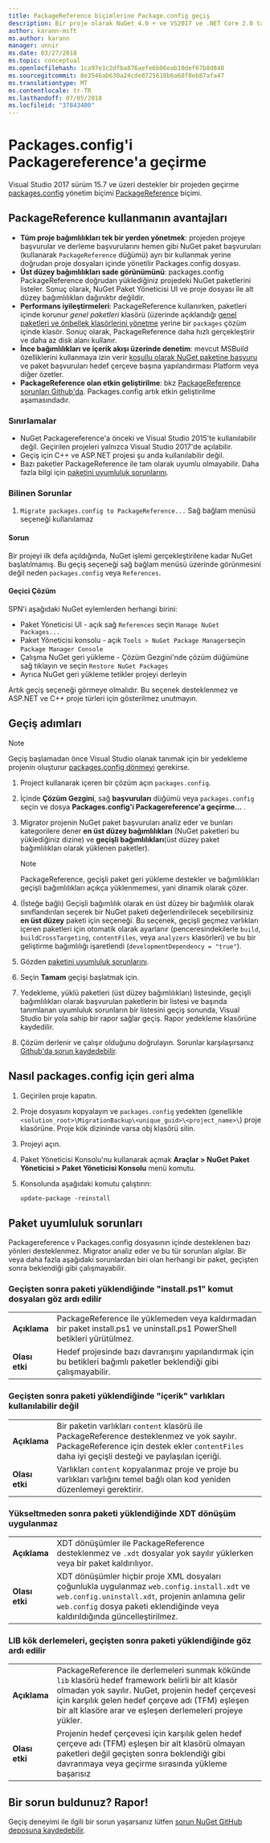 ```yaml
---
title: PackageReference biçimlerine Package.config geçiş
description: Bir proje olarak NuGet 4.0 + ve VS2017 ve .NET Core 2.0 tarafından desteklenen PackageReference package.config yönetim biçiminden geçirilecek hakkında ayrıntılar
author: karann-msft
ms.author: karann
manager: unnir
ms.date: 03/27/2018
ms.topic: conceptual
ms.openlocfilehash: 1ca97e1c2dfba876aefe6b06eab10def67b8d848
ms.sourcegitcommit: 8e3546ab630a24cde8725610b6a68f8eb87afa47
ms.translationtype: MT
ms.contentlocale: tr-TR
ms.lasthandoff: 07/05/2018
ms.locfileid: "37843400"
---
```

# <a name="migrate-from-packagesconfig-to-packagereference"></a>Packages.config'i Packagereference'a geçirme

Visual Studio 2017 sürüm 15.7 ve üzeri destekler bir projeden geçirme [packages.config](./packages-config.md) yönetim biçimi [PackageReference](../consume-packages/Package-References-in-Project-Files.md) biçimi.

## <a name="benefits-of-using-packagereference"></a>PackageReference kullanmanın avantajları

* **Tüm proje bağımlılıkları tek bir yerden yönetmek**: projeden projeye başvurular ve derleme başvurularını hemen gibi NuGet paket başvuruları (kullanarak `PackageReference` düğümü) ayrı bir kullanmak yerine doğrudan proje dosyaları içinde yönetilir Packages.config dosyası.
* **Üst düzey bağımlılıkları sade görünümünü**: packages.config PackageReference doğrudan yüklediğiniz projedeki NuGet paketlerini listeler. Sonuç olarak, NuGet Paket Yöneticisi UI ve proje dosyası ile alt düzey bağımlılıkları dağınıktır değildir.
* **Performans iyileştirmeleri**: PackageReference kullanırken, paketleri içinde korunur *genel paketleri* klasörü (üzerinde açıklandığı [genel paketleri ve önbellek klasörlerini yönetme](../consume-packages/managing-the-global-packages-and-cache-folders.md) yerine bir `packages` çözüm içinde klasör. Sonuç olarak, PackageReference daha hızlı gerçekleştirir ve daha az disk alanı kullanır.
* **İnce bağımlılıkları ve içerik akışı üzerinde denetim**: mevcut MSBuild özelliklerini kullanmaya izin verir [koşullu olarak NuGet paketine başvuru](../consume-packages/Package-References-in-Project-Files.md#adding-a-packagereference-condition) ve paket başvuruları hedef çerçeve başına yapılandırması Platform veya diğer özetler.
* **PackageReference olan etkin geliştirilme**: bkz [PackageReference sorunları Github'da](https://aka.ms/nuget-pr-improvements). Packages.config artık etkin geliştirilme aşamasındadır.

### <a name="limitations"></a>Sınırlamalar

* NuGet Packagereference'a önceki ve Visual Studio 2015'te kullanılabilir değil. Geçirilen projeleri yalnızca Visual Studio 2017'de açılabilir.
* Geçiş için C++ ve ASP.NET projesi şu anda kullanılabilir değil.
* Bazı paketler PackageReference ile tam olarak uyumlu olmayabilir. Daha fazla bilgi için [paketini uyumluluk sorunlarını](#package-compatibility-issues).

### <a name="known-issues"></a>Bilinen Sorunlar

1. `Migrate packages.config to PackageReference...` Sağ bağlam menüsü seçeneği kullanılamaz 

#### <a name="issue"></a>Sorun 
 
Bir projeyi ilk defa açıldığında, NuGet işlemi gerçekleştirilene kadar NuGet başlatılmamış. Bu geçiş seçeneği sağ bağlam menüsü üzerinde görünmesini değil neden `packages.config` veya `References`. 

#### <a name="workaround"></a>Geçici Çözüm 

SPN'i aşağıdaki NuGet eylemlerden herhangi birini: 
* Paket Yöneticisi UI - açık sağ `References` seçin `Manage NuGet Packages...` 
* Paket Yöneticisi konsolu - açık `Tools > NuGet Package Manager`seçin `Package Manager Console` 
* Çalışma NuGet geri yükleme - Çözüm Gezgini'nde çözüm düğümüne sağ tıklayın ve seçin `Restore NuGet Packages` 
* Ayrıca NuGet geri yükleme tetikler projeyi derleyin 

Artık geçiş seçeneği görmeye olmalıdır. Bu seçenek desteklenmez ve ASP.NET ve C++ proje türleri için gösterilmez unutmayın. 

## <a name="migration-steps"></a>Geçiş adımları

> [!Note]
> Geçiş başlamadan önce Visual Studio olanak tanımak için bir yedekleme projenin oluşturur [packages.config dönmeyi](#how-to-roll-back-to-packagesconfig) gerekirse.

1. Project kullanarak içeren bir çözüm açın `packages.config`.

1. İçinde **Çözüm Gezgini**, sağ **başvuruları** düğümü veya `packages.config` seçin ve dosya **Packages.config'i Packagereference'a geçirme...** .

1. Migrator projenin NuGet paket başvuruları analiz eder ve bunları kategorilere dener **en üst düzey bağımlılıkları** (NuGet paketleri bu yüklediğiniz dizine) ve **geçişli bağımlılıkları**(üst düzey paket bağımlılıkları olarak yüklenen paketler).

   > [!Note]
   > PackageReference, geçişli paket geri yükleme destekler ve bağımlılıkları geçişli bağımlılıkları açıkça yüklenmemesi, yani dinamik olarak çözer.

1. (İsteğe bağlı) Geçişli bağımlılık olarak en üst düzey bir bağımlılık olarak sınıflandırılan seçerek bir NuGet paketi değerlendirilecek seçebilirsiniz **en üst düzey** paketi için seçeneği. Bu seçenek, geçişli geçmez varlıkları içeren paketleri için otomatik olarak ayarlanır (penceresindekilerle `build`, `buildCrossTargeting`, `contentFiles`, veya `analyzers` klasörleri) ve bu bir geliştirme bağımlılığı işaretlendi (`developmentDependency = "true"`).

1. Gözden [paketini uyumluluk sorunlarını](#package-compatibility-issues).

1. Seçin **Tamam** geçişi başlatmak için.

1. Yedekleme, yüklü paketleri (üst düzey bağımlılıkları) listesinde, geçişli bağımlılıkları olarak başvurulan paketlerin bir listesi ve başında tanımlanan uyumluluk sorunların bir listesini geçiş sonunda, Visual Studio bir yola sahip bir rapor sağlar geçiş. Rapor yedekleme klasörüne kaydedilir.

1. Çözüm derlenir ve çalışır olduğunu doğrulayın. Sorunlar karşılaşırsanız [Github'da sorun kaydedebilir](https://github.com/NuGet/Home/issues/).

## <a name="how-to-roll-back-to-packagesconfig"></a>Nasıl packages.config için geri alma

1. Geçirilen proje kapatın.

1. Proje dosyasını kopyalayın ve `packages.config` yedekten (genellikle `<solution_root>\MigrationBackup\<unique_guid>\<project_name>\`) proje klasörüne. Proje kök dizininde varsa obj klasörü silin.

1. Projeyi açın.

1. Paket Yöneticisi Konsolu'nu kullanarak açmak **Araçlar > NuGet Paket Yöneticisi > Paket Yöneticisi Konsolu** menü komutu.

1. Konsolunda aşağıdaki komutu çalıştırın:

   ```ps
   update-package -reinstall
   ```

## <a name="package-compatibility-issues"></a>Paket uyumluluk sorunları

Packagereference v Packages.config dosyasının içinde desteklenen bazı yönleri desteklenmez. Migrator analiz eder ve bu tür sorunları algılar. Bir veya daha fazla aşağıdaki sorunlardan biri olan herhangi bir paket, geçişten sonra beklendiği gibi çalışmayabilir.

### <a name="installps1-scripts-are-ignored-when-the-package-is-installed-after-the-migration"></a>Geçişten sonra paketi yüklendiğinde "install.ps1" komut dosyaları göz ardı edilir

| | |
| --- | --- |
| **Açıklama** | PackageReference ile yüklemeden veya kaldırmadan bir paket install.ps1 ve uninstall.ps1 PowerShell betikleri yürütülmez. |
| **Olası etki** | Hedef projesinde bazı davranışını yapılandırmak için bu betikleri bağımlı paketler beklendiği gibi çalışmayabilir. |

### <a name="content-assets-are-not-available-when-the-package-is-installed-after-the-migration"></a>Geçişten sonra paketi yüklendiğinde "içerik" varlıkları kullanılabilir değil

| | |
| --- | --- |
| **Açıklama** | Bir paketin varlıkları `content` klasörü ile PackageReference desteklenmez ve yok sayılır. PackageReference için destek ekler `contentFiles` daha iyi geçişli desteği ve paylaşılan içeriği.  |
| **Olası etki** | Varlıkları `content` kopyalanmaz proje ve proje bu varlıkları varlığını temel bağlı olan kod yeniden düzenlemeyi gerektirir.  |

### <a name="xdt-transforms-are-not-applied-when-the-package-is-installed-after-the-upgrade"></a>Yükseltmeden sonra paketi yüklendiğinde XDT dönüşüm uygulanmaz

| | |
| --- | --- |
| **Açıklama** | XDT dönüşümler ile PackageReference desteklenmez ve `.xdt` dosyalar yok sayılır yüklerken veya bir paket kaldırılıyor.   |
| **Olası etki** | XDT dönüşümler hiçbir proje XML dosyaları çoğunlukla uygulanmaz `web.config.install.xdt` ve `web.config.uninstall.xdt`, projenin anlamına gelir` web.config` dosya paketi eklendiğinde veya kaldırıldığında güncelleştirilmez. |

### <a name="assemblies-in-the-lib-root-are-ignored-when-the-package-is-installed-after-the-migration"></a>LIB kök derlemeleri, geçişten sonra paketi yüklendiğinde göz ardı edilir

| | |
| --- | --- |
| **Açıklama** | PackageReference ile derlemeleri sunmak kökünde `lib` klasörü hedef framework belirli bir alt klasör olmadan yok sayılır. NuGet, projenin hedef çerçevesi için karşılık gelen hedef çerçeve adı (TFM) eşleşen bir alt klasöre arar ve eşleşen derlemeleri projeye yükler. |
| **Olası etki** | Projenin hedef çerçevesi için karşılık gelen hedef çerçeve adı (TFM) eşleşen bir alt klasörü olmayan paketleri değil geçişten sonra beklendiği gibi davranmaya veya geçirme sırasında yükleme başarısız |

## <a name="found-an-issue-report-it"></a>Bir sorun buldunuz? Rapor!

Geçiş deneyimi ile ilgili bir sorun yaşarsanız lütfen [sorun NuGet GitHub deposuna kaydedebilir](https://github.com/NuGet/Home/issues/).
